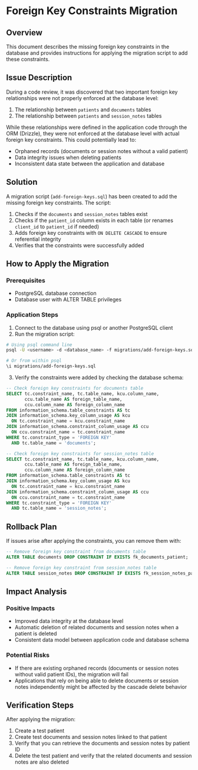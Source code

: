 # Foreign Key Constraints Migration

## Overview

This document describes the missing foreign key constraints in the database and provides instructions for applying the migration script to add these constraints.

## Issue Description

During a code review, it was discovered that two important foreign key relationships were not properly enforced at the database level:

1. The relationship between `patients` and `documents` tables
2. The relationship between `patients` and `session_notes` tables

While these relationships were defined in the application code through the ORM (Drizzle), they were not enforced at the database level with actual foreign key constraints. This could potentially lead to:

- Orphaned records (documents or session notes without a valid patient)
- Data integrity issues when deleting patients
- Inconsistent data state between the application and database

## Solution

A migration script (`add-foreign-keys.sql`) has been created to add the missing foreign key constraints. The script:

1. Checks if the `documents` and `session_notes` tables exist
2. Checks if the `patient_id` column exists in each table (or renames `client_id` to `patient_id` if needed)
3. Adds foreign key constraints with `ON DELETE CASCADE` to ensure referential integrity
4. Verifies that the constraints were successfully added

## How to Apply the Migration

### Prerequisites

- PostgreSQL database connection
- Database user with ALTER TABLE privileges

### Application Steps

1. Connect to the database using psql or another PostgreSQL client
2. Run the migration script:

```bash
# Using psql command line
psql -U <username> -d <database_name> -f migrations/add-foreign-keys.sql

# Or from within psql
\i migrations/add-foreign-keys.sql
```

3. Verify the constraints were added by checking the database schema:

```sql
-- Check foreign key constraints for documents table
SELECT tc.constraint_name, tc.table_name, kcu.column_name, 
       ccu.table_name AS foreign_table_name,
       ccu.column_name AS foreign_column_name 
FROM information_schema.table_constraints AS tc 
JOIN information_schema.key_column_usage AS kcu
  ON tc.constraint_name = kcu.constraint_name
JOIN information_schema.constraint_column_usage AS ccu
  ON ccu.constraint_name = tc.constraint_name
WHERE tc.constraint_type = 'FOREIGN KEY' 
  AND tc.table_name = 'documents';

-- Check foreign key constraints for session_notes table
SELECT tc.constraint_name, tc.table_name, kcu.column_name, 
       ccu.table_name AS foreign_table_name,
       ccu.column_name AS foreign_column_name 
FROM information_schema.table_constraints AS tc 
JOIN information_schema.key_column_usage AS kcu
  ON tc.constraint_name = kcu.constraint_name
JOIN information_schema.constraint_column_usage AS ccu
  ON ccu.constraint_name = tc.constraint_name
WHERE tc.constraint_type = 'FOREIGN KEY' 
  AND tc.table_name = 'session_notes';
```

## Rollback Plan

If issues arise after applying the constraints, you can remove them with:

```sql
-- Remove foreign key constraint from documents table
ALTER TABLE documents DROP CONSTRAINT IF EXISTS fk_documents_patient;

-- Remove foreign key constraint from session_notes table
ALTER TABLE session_notes DROP CONSTRAINT IF EXISTS fk_session_notes_patient;
```

## Impact Analysis

### Positive Impacts

- Improved data integrity at the database level
- Automatic deletion of related documents and session notes when a patient is deleted
- Consistent data model between application code and database schema

### Potential Risks

- If there are existing orphaned records (documents or session notes without valid patient IDs), the migration will fail
- Applications that rely on being able to delete documents or session notes independently might be affected by the cascade delete behavior

## Verification Steps

After applying the migration:

1. Create a test patient
2. Create test documents and session notes linked to that patient
3. Verify that you can retrieve the documents and session notes by patient ID
4. Delete the test patient and verify that the related documents and session notes are also deleted
